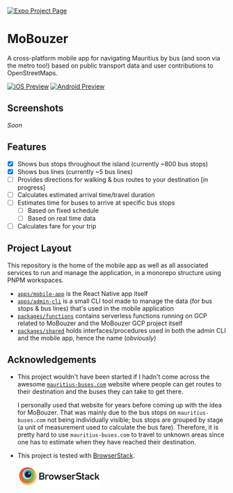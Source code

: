 [![Expo Project Page](https://img.shields.io/badge/Made_With_Expo-000?style=for-the-badge&logo=expo&labelColor=4630eb&logoWidth=20)](https://expo.dev/@danshilm/mobouzer)

# MoBouzer

A cross-platform mobile app for navigating Mauritius by bus (and soon via the metro too!) based on public transport data and user contributions to OpenStreetMaps.

<!-- <a href="" >
  <img src=".github/images/download_on_the_app_store.svg" alt="Download on the App Store" height='50' />
</a> -->
<!-- <a href="" >
  <img src='.github/images/get_it_on_google_play.png' alt='Get it on Google Play' height='50' />
</a> -->

[![iOS Preview](https://img.shields.io/badge/-iOS%20Preview%20Build-000?style=flat&logo=apple)](https://expo.dev/artifacts/eas/Cejp7LDV2Qp6pFEFrsNEV.tar.gz)
[![Android Preview](https://img.shields.io/badge/-Android%20Preview%20Build-000?style=flat&logo=android)](https://expo.dev/artifacts/eas/u9T5NeasvABqn1A4Wo83CZ.apk)

## Screenshots

_Soon_

## Features

- [x] Shows bus stops throughout the island (currently ~800 bus stops)
- [x] Shows bus lines (currently ~5 bus lines)
- [ ] Provides directions for walking & bus routes to your destination [in progress]
- [ ] Calculates estimated arrival time/travel duration
- [ ] Estimates time for buses to arrive at specific bus stops
  - [ ] Based on fixed schedule
  - [ ] Based on real time data
- [ ] Calculates fare for your trip

## Project Layout

This repository is the home of the mobile app as well as all associated services to run and manage the application, in a monorepo structure using PNPM workspaces.

- [`apps/mobile-app`](apps/mobile-app/) is the React Native app itself
- [`apps/admin-cli`](apps/admin-cli) is a small CLI tool made to manage the data (for bus stops & bus lines) that's used in the mobile application
- [`packages/functions`](packages/functions) contains serverless functions running on GCP related to MoBouzer and the MoBouzer GCP project itself
- [`packages/shared`](packages/shared) holds interfaces/procedures used in both the admin CLI and the mobile app, hence the name (_obviously_)

## Acknowledgements

- This project wouldn't have been started if I hadn't come across the awesome [`mauritius-buses.com`](https://mauritius-buses.com) website where people can get routes to their destination and the buses they can take to get there.

  I personally used that website for years before coming up with the idea for MoBouzer. 
That was mainly due to the bus stops on `mauritius-buses.com` not being individually visible; bus stops are grouped by stage (a unit of measurement used to calculate the bus fare). 
Therefore, it is pretty hard to use `mauritius-buses.com` to travel to unknown areas since one has to estimate when they have reached their destination.

- This project is tested with [BrowserStack](https://www.browserstack.com/).

  <a href="https://www.browserstack.com/">
    <img src=".github/images/browserstack-banner.png" alt="BrowserStack Banner" height="50" />
  </a>
